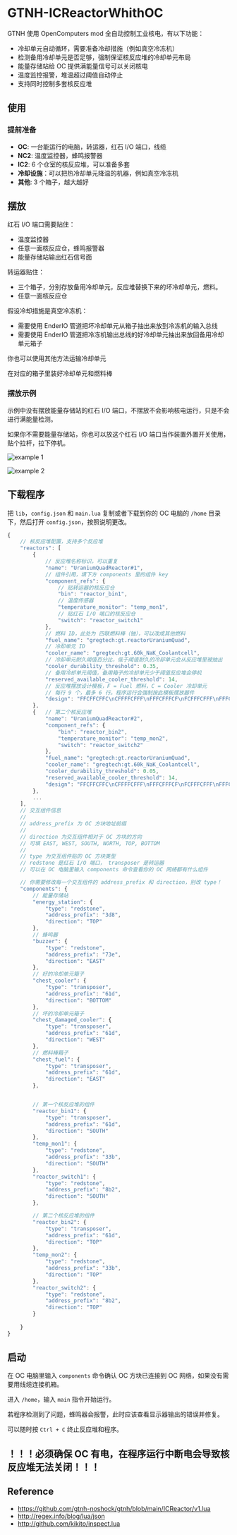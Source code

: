 # GTNH-ICReactorWhithOC

GTNH 使用 OpenComputers mod 全自动控制工业核电，有以下功能：

* 冷却单元自动循环，需要准备冷却措施（例如真空冷冻机）
* 检测备用冷却单元是否足够，强制保证核反应堆的冷却单元布局
* 能量存储站给 OC 提供满能量信号可以关闭核电
* 温度监控报警，堆温超过阈值自动停止
* 支持同时控制多套核反应堆

## 使用

### 提前准备

* **OC**: 一台能运行的电脑，转运器，红石 I/O 端口，线缆
* **NC2**: 温度监控器，蜂鸣报警器
* **IC2**: 6 个仓室的核反应堆，可以准备多套
* **冷却设施**：可以把热冷却单元降温的机器，例如真空冷冻机
* **其他**: 3 个箱子，越大越好

## 摆放

红石 I/O 端口需要贴住：
* 温度监控器
* 任意一面核反应仓，蜂鸣报警器
* 能量存储站输出红石信号面

转运器贴住：
* 三个箱子，分别存放备用冷却单元，反应堆替换下来的坏冷却单元，燃料。
* 任意一面核反应仓

假设冷却措施是真空冷冻机：
* 需要使用 EnderIO 管道把坏冷却单元从箱子抽出来放到冷冻机的输入总线
* 需要使用 EnderIO 管道把冷冻机输出总线的好冷却单元抽出来放回备用冷却单元箱子

你也可以使用其他方法运输冷却单元

在对应的箱子里装好冷却单元和燃料棒

### 摆放示例

示例中没有摆放能量存储站的红石 I/O 端口，不摆放不会影响核电运行，只是不会进行满能量检测。

如果你不需要能量存储站，你也可以放这个红石 I/O 端口当作装置外置开关使用，贴个拉杆，拉下停机。

![example 1](asset/example_1.webp)

![example 2](asset/example_2.webp)

## 下载程序

把 `lib`，`config.json` 和 `main.lua` 复制或者下载到你的 OC 电脑的 `/home` 目录下，然后打开 `config.json`，按照说明更改。

```javascript
{
    // 核反应堆配置，支持多个反应堆
    "reactors": [
        {
            // 反应堆名称标识，可以重复
            "name": "UraniumQuadReactor#1",
            // 组件引用，填下方 components 里的组件 key
            "component_refs": {
                // 贴转运器的核反应仓
                "bin": "reactor_bin1",
                // 温度传感器
                "temperature_monitor": "temp_mon1",
                // 贴红石 I/O 端口的核反应仓
                "switch": "reactor_switch1"
            },
            // 燃料 ID，此处为 四联燃料棒（铀），可以改成其他燃料
            "fuel_name": "gregtech:gt.reactorUraniumQuad",
            // 冷却单元 ID
            "cooler_name": "gregtech:gt.60k_NaK_Coolantcell",
            // 冷却单元耐久阈值百分比，低于阈值耐久的冷却单元会从反应堆里被抽出
            "cooler_durability_threshold": 0.35,
            // 备用冷却单元阈值，备用箱子的冷却单元少于阈值反应堆会停机
            "reserved_available_cooler_threshold": 14,
            // 反应堆摆放设计模板，F = Fuel 燃料，C = Cooler 冷却单元
            // 每行 9 个，最多 6 行。程序运行会强制按此模板摆放器件
            "design": "FFCFFCFFC\nCFFFFCFFF\nFFFCFFFCF\nFCFFFCFFF\nFFFCFFFFC\nCFFCFFCFF",
        },
        {   // 第二个核反应堆
            "name": "UraniumQuadReactor#2",
            "component_refs": {
                "bin": "reactor_bin2",
                "temperature_monitor": "temp_mon2",
                "switch": "reactor_switch2"
            },
            "fuel_name": "gregtech:gt.reactorUraniumQuad",
            "cooler_name": "gregtech:gt.60k_NaK_Coolantcell",
            "cooler_durability_threshold": 0.05,
            "reserved_available_cooler_threshold": 14,
            "design": "FFCFFCFFC\nCFFFFCFFF\nFFFCFFFCF\nFCFFFCFFF\nFFFCFFFFC\nCFFCFFCFF"
        },
        ...
    ],
    // 交互组件信息
    //
    // address_prefix 为 OC 方块地址前缀
    //
    // direction 为交互组件相对于 OC 方块的方向
    // 可填 EAST, WEST, SOUTH, NORTH, TOP, BOTTOM
    //
    // type 为交互组件贴的 OC 方块类型
    // redstone 是红石 I/O 端口， transposer 是转运器
    // 可以在 OC 电脑里输入 components 命令查看你的 OC 网络都有什么组件

    // 你需要修改每一个交互组件的 address_prefix 和 direction，别改 type！
    "components": {
        // 能量存储站
        "energy_station": {
            "type": "redstone",
            "address_prefix": "3d8",
            "direction": "TOP"
        },
        // 蜂鸣器
        "buzzer": {
            "type": "redstone",
            "address_prefix": "73e",
            "direction": "EAST"
        },
        // 好的冷却单元箱子
        "chest_cooler": {
            "type": "transposer",
            "address_prefix": "61d",
            "direction": "BOTTOM"
        },
        // 坏的冷却单元箱子
        "chest_damaged_cooler": {
            "type": "transposer",
            "address_prefix": "61d",
            "direction": "WEST"
        },
        // 燃料棒箱子
        "chest_fuel": {
            "type": "transposer",
            "address_prefix": "61d",
            "direction": "EAST"
        },


        // 第一个核反应堆的组件
        "reactor_bin1": {
            "type": "transposer",
            "address_prefix": "61d",
            "direction": "SOUTH"
        },
        "temp_mon1": {
            "type": "redstone",
            "address_prefix": "33b",
            "direction": "SOUTH"
        },
        "reactor_switch1": {
            "type": "redstone",
            "address_prefix": "8b2",
            "direction": "SOUTH"
        },

        // 第二个核反应堆的组件
        "reactor_bin2": {
            "type": "transposer",
            "address_prefix": "61d",
            "direction": "TOP"
        },
        "temp_mon2": {
            "type": "redstone",
            "address_prefix": "33b",
            "direction": "TOP"
        },
        "reactor_switch2": {
            "type": "redstone",
            "address_prefix": "8b2",
            "direction": "TOP"
        }
        
    }
}
```

## 启动

在 OC 电脑里输入 `components` 命令确认 OC 方块已连接到 OC 网络，如果没有需要用线缆连接机箱。

进入 `/home`，输入 `main` 指令开始运行。

若程序检测到了问题，蜂鸣器会报警，此时应该查看显示器输出的错误并修复。

可以随时按 `Ctrl + C` 终止反应堆和程序。

## **！！！必须确保 OC 有电，在程序运行中断电会导致核反应堆无法关闭！！！**

## Reference

* https://github.com/gtnh-noshock/gtnh/blob/main/ICReactor/v1.lua
* http://regex.info/blog/lua/json
* http://github.com/kikito/inspect.lua
